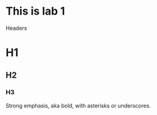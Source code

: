 # This is lab 1

Headers
# H1
## H2
### H3

Strong emphasis, aka bold, with asterisks or underscores.